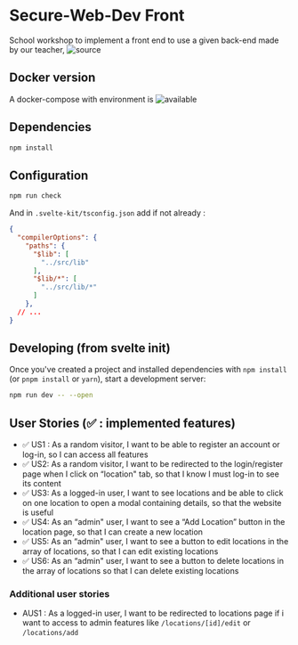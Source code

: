 # Secure-Web-Dev Front

School workshop to implement a front end to use a given back-end made by our teacher, ![source](https://github.com/strawhattom/secure-web-dev-backend)

## Docker version

A docker-compose with environment is ![available](https://github.com/strawhattom/docker-secure-web-dev/)

## Dependencies

```bash
npm install
```

## Configuration

```bash
npm run check
```

And in `.svelte-kit/tsconfig.json` add if not already :

```json
{
  "compilerOptions": {
    "paths": {
      "$lib": [
        "../src/lib"
      ],
      "$lib/*": [
        "../src/lib/*"
      ]
    },
  // ...
}
```

## Developing (from svelte init)

Once you've created a project and installed dependencies with `npm install` (or `pnpm install` or `yarn`), start a development server:

```bash
npm run dev -- --open
```

## User Stories (:white_check_mark: : implemented features)


- :white_check_mark: US1 : As a random visitor, I want to be able to register an account or log-in, so I can
access all features
- :white_check_mark: US2: As a random visitor, I want to be redirected to the login/register page when I click on
“location" tab, so that I know I must log-in to see its content
- :white_check_mark: US3: As a logged-in user, I want to see locations and be able to click on one location to
open a modal containing details, so that the website is useful
- :white_check_mark: US4: As an “admin" user, I want to see a “Add Location” button in the location page, so
that I can create a new location
- :white_check_mark: US5: As an “admin" user, I want to see a button to edit locations in the array of locations,
so that I can edit existing locations
- :white_check_mark: US6: As an “admin" user, I want to see a button to delete locations in the array of
locations so that I can delete existing locations

### Additional user stories

- AUS1 : As a logged-in user, I want to be redirected to locations page if i want to access to admin features like `/locations/[id]/edit` or `/locations/add`
